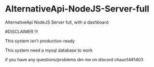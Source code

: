 # AlternativeApi-NodeJS-Server-full
AlternativeApi NodeJS Server full, with a dashboard


#DISCLAIMER !!!

This system isn't production-ready

This system need a mysql database to work

if you have any questions/problems dm me on discord chaun14#1403